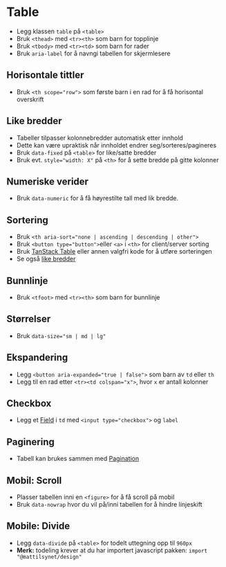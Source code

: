 # Table <mark data-badge="Alfa"></mark>

- Legg klassen `table` på `<table>`
- Bruk `<thead>` med `<tr><th>` som barn for topplinje
- Bruk `<tbody>` med `<tr><td>` som barn for rader
- Bruk `aria-label` for å navngi tabellen for skjermlesere

<pre hidden>
<table class="styles.table" aria-label="Example table">
  <thead>
    <tr><th>First name</th><th>Last name</th><th>Age</th><th>Visits</th></tr>
  </thead>
  <tbody>
    <tr><td>Antoni</td><td>Foyston</td><td>74</td><td>128</td></tr>
    <tr><td>Jenine</td><td>Healey</td><td>22</td><td>194</td></tr>
    <tr><td>Leigh</td><td>Klein</td><td>26</td><td>114</td></tr>
    <tr><td>Zara</td><td>Greenrodd</td><td>28</td><td>36</td></tr>
  </tbody>
</table>
</pre>
<Story />

## Horisontale tittler
- Bruk `<th scope="row">` som første barn i en rad for å få horisontal overskrift

<pre hidden>
<table class="styles.table" aria-label="Table with horizontal titles">
  <thead>
    <tr><th>First name</th><th>Last name</th><th>Age</th><th>Visits</th></tr>
  </thead>
  <tbody>
    <tr><th scope="row">Antoni</th><td>Foyston</td><td>74</td><td>128</td></tr>
    <tr><th scope="row">Jenine</th><td>Healey</td><td>22</td><td>194</td></tr>
    <tr><th scope="row">Leigh</th><td>Klein</td><td>26</td><td>114</td></tr>
    <tr><th scope="row">Zara</th><td>Greenrodd</td><td>28</td><td>36</td></tr>
  </tbody>
</table>
</pre>
<Story />

## Like bredder
- Tabeller tilpasser kolonnebredder automatisk etter innhold
- Dette kan være upraktisk når innholdet endrer seg/sorteres/pagineres
- Bruk `data-fixed` på `<table>` for like/satte bredder
- Bruk evt. `style="width: X"` på `<th>` for å sette bredde på gitte kolonner

<pre hidden>
<table class="styles.table" data-fixed aria-label="Table with fixed widths">
  <thead>
    <tr><th>First name</th><th>Last name</th><th>Age</th><th>Visits</th></tr>
  </thead>
  <tbody>
    <tr><td>Antoni</td><td>Foyston</td><td>74</td><td>128</td></tr>
    <tr><td>Jenine</td><td>Healey</td><td>22</td><td>194</td></tr>
    <tr><td>Leigh</td><td>Klein</td><td>26</td><td>114</td></tr>
    <tr><td>Zara</td><td>Greenrodd</td><td>28</td><td>36</td></tr>
  </tbody>
</table>
</pre>
<Story />

## Numeriske verider
- Bruk `data-numeric` for å få høyrestilte tall med lik bredde.

<pre hidden>
<table class="styles.table" aria-label="Table with numeric values">
  <thead>
    <tr><th>First name</th><th>Last name</th><th data-numeric>Age</th><th data-numeric>Visits</th></tr>
  </thead>
  <tbody>
    <tr><td>Antoni</td><td>Foyston</td><td data-numeric>74</td><td data-numeric>128</td></tr>
    <tr><td>Jenine</td><td>Healey</td><td data-numeric>22</td><td data-numeric>194</td></tr>
    <tr><td>Leigh</td><td>Klein</td><td data-numeric>26</td><td data-numeric>114</td></tr>
    <tr><td>Zara</td><td>Greenrodd</td><td data-numeric>28</td><td data-numeric>36</td></tr>
  </tbody>
</table>
</pre>
<Story />

## Sortering
- Bruk `<th aria-sort="none | ascending | descending | other">`
- Bruk `<button type="button">`eller `<a>` i `<th>` for client/server sorting
- Bruk [TanStack Table](https://tanstack.com/table/latest) eller annen valgfri kode for å utføre sorteringen
- Se også [like bredder](#like-bredder)

<pre hidden>
<table class="styles.table" aria-label="Sortable table">
  <thead>
    <tr>
      <th aria-sort="descending"><button type="button">First name</button></th>
      <th aria-sort="none"><button type="button">Last name</button></th>
      <th aria-sort="none"><button type="button">Age</button></th>
      <th aria-sort="none"><button type="button">Visits</button></th>
    </tr>
  </thead>
  <tbody>
    <tr><td>Antoni</td><td>Foyston</td><td>74</td><td>128</td></tr>
    <tr><td>Jenine</td><td>Healey</td><td>22</td><td>194</td></tr>
    <tr><td>Leigh</td><td>Klein</td><td>26</td><td>114</td></tr>
    <tr><td>Zara</td><td>Greenrodd</td><td>28</td><td>36</td></tr>
  </tbody>
</table>
</pre>
<Story />

## Bunnlinje
- Bruk `<tfoot>` med `<tr><th>` som barn for bunnlinje

<pre hidden>
<table class="styles.table" aria-label="Table with footer">
  <thead>
    <tr><th>First name</th><th>Last name</th><th>Age</th><th>Visits</th></tr>
  </thead>
  <tbody>
    <tr><td>Antoni</td><td>Foyston</td><td>74</td><td>128</td></tr>
    <tr><td>Jenine</td><td>Healey</td><td>22</td><td>194</td></tr>
    <tr><td>Leigh</td><td>Klein</td><td>26</td><td>114</td></tr>
    <tr><td>Zara</td><td>Greenrodd</td><td>28</td><td>36</td></tr>
  </tbody>
  <tfoot>
    <tr><th>First name</th><th>Last name</th><th>Age</th><th>Visits</th></tr>
  </tfoot>
</table>
</pre>
<Story />

## Størrelser
- Bruk `data-size="sm | md | lg"`

<pre hidden>
<table data-size="sm" class="styles.table" aria-label="Small table">
  <thead>
    <tr><th>First name</th><th>Last name</th><th>Age</th><th>Visits</th></tr>
  </thead>
  <tbody>
    <tr><td>Antoni</td><td>Foyston</td><td>74</td><td>128</td></tr>
    <tr><td>Jenine</td><td>Healey</td><td>22</td><td>194</td></tr>
    <tr><td>Leigh</td><td>Klein</td><td>26</td><td>114</td></tr>
    <tr><td>Zara</td><td>Greenrodd</td><td>28</td><td>36</td></tr>
  </tbody>
</table>
</pre>
<Story />

## Ekspandering
- Legg `<button aria-expanded="true | false">` som barn av `td` eller `th`
- Legg til en rad etter `<tr><td colspan="x">`, hvor `x` er antall kolonner

<pre hidden>
<table class="styles.table" aria-label="Small table">
  <thead>
    <tr><th>First name</th><th>Last name</th><th>Age</th><th>Visits</th></tr>
  </thead>
  <tbody>
    <tr>
      <td><button type="button" class="styles.button" aria-expanded="false">Antoni</button></td>
      <td>Foyston</td>
      <td>74</td>
      <td>128</td>
    </tr>
    <tr>
      <td colspan="4">
        Content here
      </td>
    </tr>
    <tr><td>Jenine</td><td>Healey</td><td>22</td><td>194</td></tr>
    <tr><td>Leigh</td><td>Klein</td><td>26</td><td>114</td></tr>
    <tr><td>Zara</td><td>Greenrodd</td><td>28</td><td>36</td></tr>
  </tbody>
</table>
</pre>
<Story />

## Checkbox
- Legg et [Field](/designsystem/field/) i `td` med `<input type="checkbox">` og `label`

<pre hidden>
<table class="styles.table" aria-label="Small table">
  <thead>
    <tr>
      <th>
        <div class="styles.field">
          <input type="checkbox" class="styles.input"><label>First name</label>
        </div>
      </th>
      <th>Last name</th>
      <th>Age</th>
      <th>Visits</th>
    </tr>
  </thead>
  <tbody>
    <tr>
      <td>
        <div class="styles.field">
          <input type="checkbox" class="styles.input"><label>Antoni</label>
        </div>
      </td>
      <td>Foyston</td>
      <td>74</td>
      <td>128</td>
    </tr>
    <tr>
      <td>
        <div class="styles.field">
          <input type="checkbox" class="styles.input"><label>Jenine</label>
        </div>
      </td>
      <td>Healey</td>
      <td>22</td>
      <td>194</td>
    </tr>
    <tr>
      <td>
        <div class="styles.field">
          <input type="checkbox" class="styles.input"><label>Leigh</label>
        </div>
      </td>
      <td>Klein</td>
      <td>26</td>
      <td>114</td>
    </tr>
    <tr>
      <td>
        <div class="styles.field">
          <input type="checkbox" class="styles.input"><label>Zara</label>
        </div>
      </td>
      <td>Greenrodd</td>
      <td>28</td>
      <td>36</td>
    </tr>
  </tbody>
</table>
</pre>
<Story />

## Paginering

- Tabell kan brukes sammen med [Pagination](/designsystem/pagination/)

<pre hidden>
<table class="styles.table" aria-label="Pagination table">
  <thead>
    <tr><th>First name</th><th>Last name</th><th>Age</th><th>Visits</th></tr>
  </thead>
  <tbody>
    <tr><td>Antoni</td><td>Foyston</td><td>74</td><td>128</td></tr>
    <tr><td>Jenine</td><td>Healey</td><td>22</td><td>194</td></tr>
    <tr><td>Leigh</td><td>Klein</td><td>26</td><td>114</td></tr>
    <tr><td>Zara</td><td>Greenrodd</td><td>28</td><td>36</td></tr>
  </tbody>
</table>
<br />
<nav data-size="sm" aria-label="Sidenavigering" class="styles.pagination">
  <ul>
    <li><button type="button" class="styles.button" aria-disabled="true"></button></li>
    <li><button type="button" class="styles.button" aria-current="page">1</button></li>
    <li><button type="button" class="styles.button">2</button></li>
    <li><button type="button" class="styles.button">3</button></li>
    <li><button type="button" class="styles.button">4</button></li>
    <li></li>
    <li><button type="button" class="styles.button">10</button></li>
    <li><button type="button" class="styles.button"></button></li>
  </ul>
</nav>
</pre>
<Story />


## Mobil: Scroll

- Plasser tabellen inni en `<figure>` for å få scroll på mobil
- Bruk `data-nowrap` hvor du vil på/inni tabellen for å hindre linjeskift

<pre hidden>
<figure>
  <table class="styles.table" aria-label="Mobile scrollable table" data-nowrap>
    <thead>
      <tr><th>First name</th><th>Last name</th><th>Description</th><th>Age</th><th>Visits</th></tr>
    </thead>
    <tbody>
      <tr><td>Antoni</td><td>Foyston</td><td>Lorem ipsum dolor sit amet consectetur.</td><td>74</td><td>128</td></tr>
      <tr><td>Jenine</td><td>Healey</td><td>Lorem ipsum dolor sit amet consectetur.</td><td>22</td><td>194</td></tr>
      <tr><td>Leigh</td><td>Klein</td><td>Lorem ipsum dolor sit amet consectetur.</td><td>26</td><td>114</td></tr>
      <tr><td>Zara</td><td>Greenrodd</td><td>Lorem ipsum dolor sit amet consectetur.</td><td>28</td><td>36</td></tr>
    </tbody>
  </table>
</figure>
</pre>
<Story />

## Mobile: Divide <mark data-badge="Experimental"></mark>

- Legg `data-divide` på `<table>` for todelt uttegning opp til `960px`
- **Merk:** todeling krever at du har importert javascript pakken: `import "@mattilsynet/design"`

<pre hidden>
<table class="styles.table" data-divide aria-label="Mobile divided table">
  <thead>
    <tr><th>First name</th><th>Last name</th><th>Age</th><th>Visits</th></tr>
  </thead>
  <tbody>
    <tr><td>Antoni</td><td>Foyston</td><td>74</td><td>128</td></tr>
    <tr><td>Jenine</td><td>Healey</td><td>22</td><td>194</td></tr>
    <tr><td>Leigh</td><td>Klein</td><td>26</td><td>114</td></tr>
    <tr><td>Zara</td><td>Greenrodd</td><td>28</td><td>36</td></tr>
  </tbody>
</table>
</pre>
<Story />